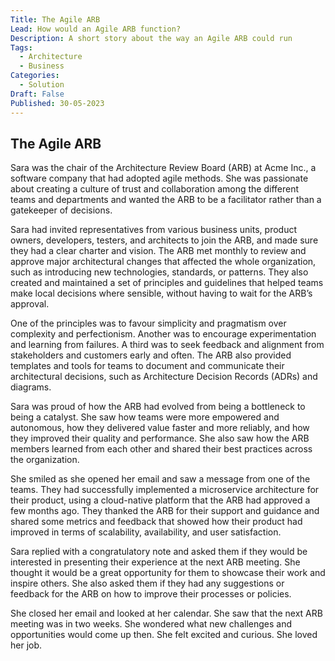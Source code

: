 ```yaml
---
Title: The Agile ARB
Lead: How would an Agile ARB function?
Description: A short story about the way an Agile ARB could run
Tags:
  - Architecture
  - Business
Categories:
  - Solution
Draft: False
Published: 30-05-2023
---
```

## The Agile ARB

Sara was the chair of the Architecture Review Board (ARB) at Acme Inc., a software company that had adopted agile methods. She was passionate about creating a culture of trust and collaboration among the different teams and departments and wanted the ARB to be a facilitator rather than a gatekeeper of decisions.

Sara had invited representatives from various business units, product owners, developers, testers, and architects to join the ARB, and made sure they had a clear charter and vision. The ARB met monthly to review and approve major architectural changes that affected the whole organization, such as introducing new technologies, standards, or patterns. They also created and maintained a set of principles and guidelines that helped teams make local decisions where sensible, without having to wait for the ARB’s approval.

One of the principles was to favour simplicity and pragmatism over complexity and perfectionism. Another was to encourage experimentation and learning from failures. A third was to seek feedback and alignment from stakeholders and customers early and often. The ARB also provided templates and tools for teams to document and communicate their architectural decisions, such as Architecture Decision Records (ADRs) and diagrams.

Sara was proud of how the ARB had evolved from being a bottleneck to being a catalyst. She saw how teams were more empowered and autonomous, how they delivered value faster and more reliably, and how they improved their quality and performance. She also saw how the ARB members learned from each other and shared their best practices across the organization.

She smiled as she opened her email and saw a message from one of the teams. They had successfully implemented a microservice architecture for their product, using a cloud-native platform that the ARB had approved a few months ago. They thanked the ARB for their support and guidance and shared some metrics and feedback that showed how their product had improved in terms of scalability, availability, and user satisfaction.

Sara replied with a congratulatory note and asked them if they would be interested in presenting their experience at the next ARB meeting. She thought it would be a great opportunity for them to showcase their work and inspire others. She also asked them if they had any suggestions or feedback for the ARB on how to improve their processes or policies.

She closed her email and looked at her calendar. She saw that the next ARB meeting was in two weeks. She wondered what new challenges and opportunities would come up then. She felt excited and curious. She loved her job.
